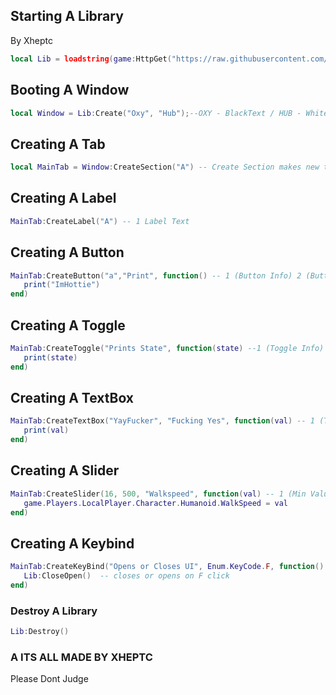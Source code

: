 ## Starting A Library
  By Xheptc
```lua
local Lib = loadstring(game:HttpGet("https://raw.githubusercontent.com/Unknownkellymc1/Libraries/main/Oxy/source.lua", true))() -- finds the site raw
```
## Booting A Window
```lua
local Window = Lib:Create("Oxy", "Hub");--OXY - BlackText / HUB - WhiteText

```

## Creating A Tab
```lua
local MainTab = Window:CreateSection("A") -- Create Section makes new tab
```

## Creating A Label
```lua
MainTab:CreateLabel("A") -- 1 Label Text
```

## Creating A Button
```lua
MainTab:CreateButton("a","Print", function() -- 1 (Button Info) 2 (Button Text)
   print("ImHottie")
end)
```

## Creating A Toggle
```lua
MainTab:CreateToggle("Prints State", function(state) --1 (Toggle Info) / state = on or off
   print(state)
end)
```

## Creating A TextBox
```lua
MainTab:CreateTextBox("YayFucker", "Fucking Yes", function(val) -- 1 (TextBox Info) 2 (TextBox PlaceHolder) / val = textbox text
   print(val)
end)
```

## Creating A Slider
```lua
MainTab:CreateSlider(16, 500, "Walkspeed", function(val) -- 1 (Min Value) 2 (Max Value) 3 (Slider Info)
   game.Players.LocalPlayer.Character.Humanoid.WalkSpeed = val
end)
```

## Creating A Keybind <PC>
```lua
MainTab:CreateKeyBind("Opens or Closes UI", Enum.KeyCode.F, function() --1 (Keybind info); 2 default keybind
   Lib:CloseOpen()  -- closes or opens on F click
end)
```

### Destroy A Library
```lua
Lib:Destroy()
```
### A ITS ALL MADE BY XHEPTC
Please Dont Judge





